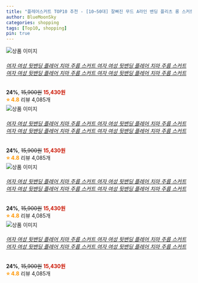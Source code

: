```yaml
---
title: "플레어스커트 TOP10 추천 - [10~50대] 잘빠진 무드 A라인 밴딩 플리츠 롱 스커트"
author: BlueMoonSky
categories: shopping
tags: [Top10, shopping]
pin: true
---
```

<html>
	<body>
		<div class="container">
			<div class="row justify-content-center">
				<div class="col-md-4 col-sm-6">
					<div class="product-container">
						<img src="https://thumbnail6.coupangcdn.com/thumbnails/remote/230x230ex/image/retail/images/79784996190699-11d9166c-9c28-4ac6-9961-58f13ba87d79.png" alt="상품 이미지">
						<h6><a href="#">여자 여성 뒷밴딩 플레어 치마 주름 스커트 여자 여성 뒷밴딩 플레어 치마 주름 스커트 여자 여성 뒷밴딩 플레어 치마 주름 스커트 여자 여성 뒷밴딩 플레어 치마 주름 스커트</a></h6>
						<b>24%</b>, <s>15,900원</s> 
						<span class="product-price" style="color:#cb1400"><b>15,430원</b></span>
						<br><span style="color:#FF9600"><b>⭐ 4.8</b></span>
						<span class="product-review">리뷰 4,085개</span>
					</div>
				</div>
				<div class="col-md-4 col-sm-6">
					<div class="product-container">
						<img src="https://thumbnail6.coupangcdn.com/thumbnails/remote/230x230ex/image/retail/images/79784996190699-11d9166c-9c28-4ac6-9961-58f13ba87d79.png" alt="상품 이미지">
						<h6><a href="#">여자 여성 뒷밴딩 플레어 치마 주름 스커트 여자 여성 뒷밴딩 플레어 치마 주름 스커트 여자 여성 뒷밴딩 플레어 치마 주름 스커트 여자 여성 뒷밴딩 플레어 치마 주름 스커트</a></h6>
						<b>24%</b>, <s>15,900원</s> 
						<span class="product-price" style="color:#cb1400"><b>15,430원</b></span>
						<br><span style="color:#FF9600"><b>⭐ 4.8</b></span>
						<span class="product-review">리뷰 4,085개</span>
					</div>
				</div>
				<div class="col-md-4 col-sm-6">
					<div class="product-container">
						<img src="https://thumbnail6.coupangcdn.com/thumbnails/remote/230x230ex/image/retail/images/79784996190699-11d9166c-9c28-4ac6-9961-58f13ba87d79.png" alt="상품 이미지">
						<h6><a href="#">여자 여성 뒷밴딩 플레어 치마 주름 스커트 여자 여성 뒷밴딩 플레어 치마 주름 스커트 여자 여성 뒷밴딩 플레어 치마 주름 스커트 여자 여성 뒷밴딩 플레어 치마 주름 스커트</a></h6>
						<b>24%</b>, <s>15,900원</s> 
						<span class="product-price" style="color:#cb1400"><b>15,430원</b></span>
						<br><span style="color:#FF9600"><b>⭐ 4.8</b></span>
						<span class="product-review">리뷰 4,085개</span>
					</div>
				</div>
				<div class="col-md-4 col-sm-6">
					<div class="product-container">
						<img src="https://thumbnail6.coupangcdn.com/thumbnails/remote/230x230ex/image/retail/images/79784996190699-11d9166c-9c28-4ac6-9961-58f13ba87d79.png" alt="상품 이미지">
						<h6><a href="#">여자 여성 뒷밴딩 플레어 치마 주름 스커트 여자 여성 뒷밴딩 플레어 치마 주름 스커트 여자 여성 뒷밴딩 플레어 치마 주름 스커트 여자 여성 뒷밴딩 플레어 치마 주름 스커트</a></h6>
						<b>24%</b>, <s>15,900원</s> 
						<span class="product-price" style="color:#cb1400"><b>15,430원</b></span>
						<br><span style="color:#FF9600"><b>⭐ 4.8</b></span>
						<span class="product-review">리뷰 4,085개</span>
					</div>
				</div>
			</div>
		</div>
	<script src="https://code.jquery.com/jquery-3.3.1.slim.min.js"></script>
	<script src="https://cdn.jsdelivr.net/npm/bootstrap@5.3.2/dist/js/bootstrap.bundle.min.js" integrity="sha384-C6RzsynM9kWDrMNeT87bh95OGNyZPhcTNXj1NW7RuBCsyN/o0jlpcV8Qyq46cDfL" crossorigin="anonymous"></script>
	</body>
</html>